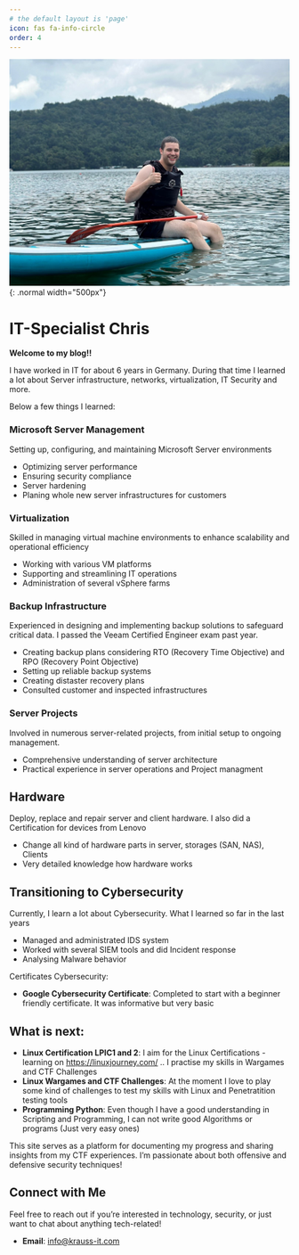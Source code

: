 ```yaml
---
# the default layout is 'page'
icon: fas fa-info-circle
order: 4
---
```

![Christoph K](assets/img/Foto_Website.jpg){: .normal width="500px"}


# IT-Specialist Chris 

**Welcome to my blog!!** 


I have worked in IT for about 6 years in Germany. During that time I learned a lot about Server infrastructure, networks, virtualization, IT Security and more. 


Below a few things I learned:






### Microsoft Server Management
Setting up, configuring, and maintaining Microsoft Server environments
- Optimizing server performance
- Ensuring security compliance
- Server hardening
- Planing whole new server infrastructures for customers


### Virtualization
Skilled in managing virtual machine environments to enhance scalability and operational efficiency
- Working with various VM platforms
- Supporting and streamlining IT operations
- Administration of several vSphere farms 

### Backup Infrastructure
Experienced in designing and implementing backup solutions to safeguard critical data. I passed the Veeam Certified Engineer exam past year.
- Creating backup plans considering RTO (Recovery Time Objective) and RPO (Recovery Point Objective) 
- Setting up reliable backup systems
- Creating distaster recovery plans
- Consulted customer and inspected infrastructures

### Server Projects
Involved in numerous server-related projects, from initial setup to ongoing management. 
- Comprehensive understanding of server architecture
- Practical experience in server operations and Project managment


## Hardware 
Deploy, replace and repair server and client hardware. I also did a Certification for devices from Lenovo 
- Change all kind of hardware parts in server, storages (SAN, NAS), Clients
- Very detailed knowledge how hardware works


## Transitioning to Cybersecurity

Currently, I learn a lot about Cybersecurity. What I learned so far in the last years
- Managed and administrated IDS system
- Worked with several SIEM tools and did Incident response
- Analysing Malware behavior

Certificates Cybersecurity:

- **Google Cybersecurity Certificate**: Completed to start with a beginner friendly certificate. It was informative but very basic

## What is next:

- **Linux Certification LPIC1 and 2**: I aim for the Linux Certifications - learning on https://linuxjourney.com/ .. I practise my skills in Wargames and CTF Challenges
- **Linux Wargames and CTF Challenges**: At the moment I love to play some kind of challenges to test my skills with Linux and Penetratition testing tools
- **Programming Python**: Even though I have a good understanding in Scripting and Programming, I can not write good Algorithms or programs (Just very easy ones) 


This site serves as a platform for documenting my progress and sharing insights from my CTF experiences. I’m passionate about both offensive and defensive security techniques!

## Connect with Me

Feel free to reach out if you’re interested in technology, security, or just want to chat about anything tech-related!

- **Email**: [info@krauss-it.com](mailto:info@krauss-it.com)